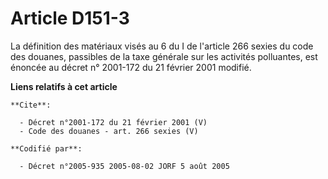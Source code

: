 # Article D151-3

La définition des matériaux visés au 6 du I de l'article 266 sexies du code des douanes, passibles de la taxe générale sur
les activités polluantes, est énoncée au décret n° 2001-172 du 21 février 2001 modifié.

**Liens relatifs à cet article**

	**Cite**:

	  - Décret n°2001-172 du 21 février 2001 (V)
	  - Code des douanes - art. 266 sexies (V)

	**Codifié par**:

	  - Décret n°2005-935 2005-08-02 JORF 5 août 2005

